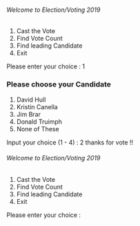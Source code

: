 ###### Welcome to Election/Voting 2019 #####

 1. Cast the Vote
 2. Find Vote Count
 3. Find leading Candidate
 0. Exit

 Please enter your choice : 1
 ### Please choose your Candidate ####


 1. David Hull
 2. Kristin Canella
 3. Jim Brar
 4. Donald Truimph
 5. None of These

 Input your choice (1 - 4) : 2
 thanks for vote !!

 ###### Welcome to Election/Voting 2019 #####

 1. Cast the Vote
 2. Find Vote Count
 3. Find leading Candidate
 0. Exit

 Please enter your choice : 
